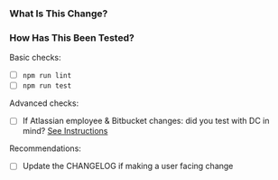 ### What Is This Change?

<!--

Main branch should always be clean and ready for release. If you need make a large feature, use a dev branch to do so. 

Thanks for considering making a PR to this repository!👋

Please give us a brief description of what the proposed change is.

As reviewers, we'd really appreciate if you could elaborate on the context of the change.
* If there is an issue related to the change, please make sure to link it!
* If not - please describe the change from a user perspective.
* Is there a user concern the change is addressing that we might not be aware of?

If you're making changes to UI components, or affects UX in other ways - please include before-and-after screenshots 🖼️ or videos (e.g. loom) 🎥
-->

### How Has This Been Tested?

<!--
🔧 Did you make sure the proposed change works, before submitting the PR?
If yes, please tell us how!

If you can, and if this is applicable to your change - please don't forget to test your changes with both Cloud and Data Center versions Jira/BB.

In particular, if you're making changes not covered by tests - please describe the manual testing you've done - this would be very helpful!
-->

Basic checks:

- [ ] `npm run lint`
- [ ] `npm run test`

Advanced checks: 
- [ ] If Atlassian employee & Bitbucket changes: did you test with DC in mind? [See Instructions](https://www.loom.com/share/71e5d17734a547f68fd6128be6cd760e?sid=835e58a7-1240-498d-b2d7-fa7fdf8ffa36)

Recommendations:
- [ ] Update the CHANGELOG if making a user facing change